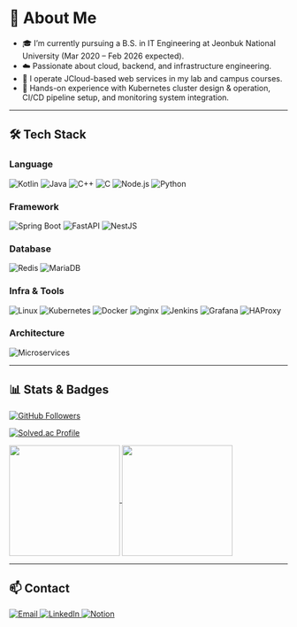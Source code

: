 # 🐾 About Me

- 🎓 I’m currently pursuing a B.S. in IT Engineering at Jeonbuk National University (Mar 2020 – Feb 2026 expected).  
- ☁️ Passionate about cloud, backend, and infrastructure engineering.  
- 🔧 I operate JCloud-based web services in my lab and campus courses.
- 🚀 Hands-on experience with Kubernetes cluster design & operation, CI/CD pipeline setup, and monitoring system integration.

---

## 🛠 Tech Stack

### Language
<p>
  <img src="https://img.shields.io/badge/Kotlin-0095D5?style=for-the-badge&logo=kotlin" alt="Kotlin"/>
  <img src="https://img.shields.io/badge/Java-007396?style=for-the-badge&logo=java&logoColor=white" alt="Java"/>
  <img src="https://img.shields.io/badge/C++-00599C?style=for-the-badge&logo=c%2B%2B" alt="C++"/>
  <img src="https://img.shields.io/badge/C-555555?style=for-the-badge&logo=c" alt="C"/>
  <img src="https://img.shields.io/badge/Node.js-339933?style=for-the-badge&logo=node.js" alt="Node.js"/>
  <img src="https://img.shields.io/badge/Python-3776AB?style=for-the-badge&logo=python&logoColor=white" alt="Python"/>
</p>

### Framework
<p>
  <img src="https://img.shields.io/badge/Spring%20Boot-6DB33F?style=for-the-badge&logo=spring-boot&logoColor=white" alt="Spring Boot"/>
  <img src="https://img.shields.io/badge/FastAPI-005571?style=for-the-badge&logo=fastapi" alt="FastAPI"/>
  <img src="https://img.shields.io/badge/NestJS-E0234E?style=for-the-badge&logo=nestjs" alt="NestJS"/>
</p>

### Database
<p>
  <img src="https://img.shields.io/badge/Redis-DC382D?style=for-the-badge&logo=redis" alt="Redis"/>
  <img src="https://img.shields.io/badge/MariaDB-003545?style=for-the-badge&logo=mariadb" alt="MariaDB"/>
</p>

### Infra & Tools
<p>
  <img src="https://img.shields.io/badge/Linux-FCC624?style=for-the-badge&logo=linux&logoColor=black" alt="Linux"/>
  <img src="https://img.shields.io/badge/Kubernetes-326CE5?style=for-the-badge&logo=kubernetes&logoColor=white" alt="Kubernetes"/>
  <img src="https://img.shields.io/badge/Docker-2496ED?style=for-the-badge&logo=docker&logoColor=white" alt="Docker"/>
  <img src="https://img.shields.io/badge/nginx-009639?style=for-the-badge&logo=nginx&logoColor=white" alt="nginx"/>
  <img src="https://img.shields.io/badge/Jenkins-d24939?style=for-the-badge&logo=jenkins&logoColor=black" alt="Jenkins"/>
  <img src="https://img.shields.io/badge/Grafana-F46800?style=for-the-badge&logo=grafana&logoColor=white" alt="Grafana"/>
  <img src="https://img.shields.io/badge/HAProxy-404040?style=for-the-badge&logo=haproxy&logoColor=white" alt="HAProxy"/>
</p>

### Architecture
<p>
  <img src="https://img.shields.io/badge/MSA-Microservices-444?style=for-the-badge" alt="Microservices"/>
</p>

---

## 📊 Stats & Badges

[![GitHub Followers](https://img.shields.io/github/followers/hodu26?label=GitHub%20Followers&style=flat-square)](https://github.com/hodu26)


[![Solved.ac Profile](http://mazassumnida.wtf/api/v2/generate_badge?boj=gjdhks1212)](https://solved.ac/gjdhks1212/)


<a href="https://github.com/hodu26/github-readme-stats">
  <img height=200 align="center" src="https://github-readme-stats.vercel.app/api?username=hodu26&show_icons=true&theme=tokyonight" />
</a>
<a href="https://github.com/hodu26/convoychat">
  <img height=200 align="center" src="https://github-readme-stats.vercel.app/api/top-langs?username=hodu26&layout=compact&langs_count=8&card_width=320&show_icons=true&theme=tokyonight" />
</a>

---

## 📫 Contact

<p>
  <a href="mailto:gjdhks0269@gmail.com">
    <img src="https://img.shields.io/badge/Email-D14836?style=for-the-badge&logo=gmail&logoColor=white" alt="Email"/>
  </a>
  <a href="https://www.linkedin.com/in/완-허-2a4642310">
    <img src="https://img.shields.io/badge/LinkedIn-0A66C2?style=for-the-badge&logo=linkedin&logoColor=white" alt="LinkedIn"/>
  </a>
  <a href="https://www.notion.so/hodu26/21da3986ce7e80f79e96eeacb2282e6f?source=copy_link">
    <img src="https://img.shields.io/badge/Notion-FFFFFF?style=for-the-badge&logo=notion&logoColor=black" alt="Notion"/>
  </a>
</p>
